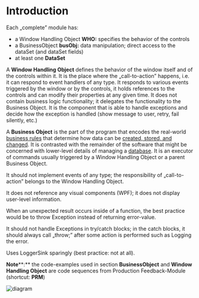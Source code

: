 # Introduction

Each „complete” module has:

- a Window Handling Object **WHO:**  specifies the behavior of the controls
- a BusinessObject **busObj:** data manipulation; direct access to the dataSet (and dataSet fields)
- at least one **DataSet**

A **Window Handling Object** defines the behavior of the window itself and of the controls within it. It is the place where the „call-to-action” happens, i.e. it can respond to event handlers of any type. It responds to various events triggered by the window or by the controls, it holds references to the controls and can modify their properties at any given time. It does not contain business logic functionality; it delegates the functionality to the Business Object. It is the component that is able to handle exceptions and decide how the exception is handled (show message to user, retry, fail silently, etc.)

A **Business Object** is the part of the program that encodes the real-world [business rules](https://en.wikipedia.org/wiki/Business_rule "Business rule") that determine how data can be [created, stored, and changed](https://en.wikipedia.org/wiki/Create,_read,_update_and_delete "Create, read, update and delete"). It is contrasted with the remainder of the software that might be concerned with lower-level details of managing a [database](https://en.wikipedia.org/wiki/Database "Database"). It is an executor of commands usually triggered by a Window Handling Object or a parent Business Object.

It should not implement events of any type; the responsibility of „call-to-action” belongs to the Window Handling Object.

It does not reference any visual components (WPF); it does not display user-level information.

When an unexpected result occurs inside of a function, the best practice would be to throw Exception instead of returning error-value.

It should not handle Exceptions in try/catch blocks; in the catch blocks, it should always call „throw;” after some action is performed such as Logging the error.

Uses LoggerSink sparingly (best practice: not at all).

**Note****:** the code-examples used in section **BusinessObject** and **Window Handling Object** are code sequences from Production Feedback-Module (shortcut: **PRM**)

![diagram](https://tanghel.github.io/images/1.introduction.01.png)